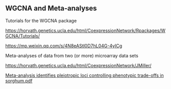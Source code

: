 ## WGCNA and Meta-analyses

Tutorials for the WGCNA package

https://horvath.genetics.ucla.edu/html/CoexpressionNetwork/Rpackages/WGCNA/Tutorials/

https://mp.weixin.qq.com/s/4N8eAStl0D7hL04G-4yICg

Meta-analyses of data from two (or more) microarray data sets

https://horvath.genetics.ucla.edu/html/CoexpressionNetwork/JMiller/

[Meta-analysis identifies pleiotropic loci controlling phenotypic trade-offs in sorghum.pdf](./document/iyab087.pdf)
